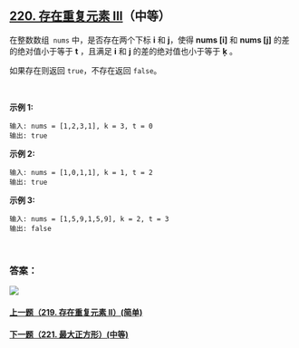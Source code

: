## [220. 存在重复元素 III](https://leetcode-cn.com/problems/contains-duplicate-iii/)（中等）

在整数数组``` nums``` 中，是否存在两个下标 **i** 和 **j**，使得 **nums [i]** 和 **nums [j]** 的差的绝对值小于等于 **t** ，且满足 **i** 和 **j** 的差的绝对值也小于等于 **ķ** 。

如果存在则返回 ```true```，不存在返回 ```false```。

<br/>

**示例 1:**

```
输入: nums = [1,2,3,1], k = 3, t = 0
输出: true
```

**示例 2:**

```
输入: nums = [1,0,1,1], k = 1, t = 2
输出: true
```

**示例 3:**

```
输入: nums = [1,5,9,1,5,9], k = 2, t = 3
输出: false
```

<br/>

### 答案：















![](https://img-blog.csdnimg.cn/20200807155236311.png)

#### [上一题（219. 存在重复元素 II）(简单)](https://github.com/sdwwld/leetCode/blob/master/src/main/java/com/wld/java/leetcode/leetCode0219.md)

#### [下一题（221. 最大正方形）(中等)](https://github.com/sdwwld/leetCode/blob/master/src/main/java/com/wld/java/leetcode/leetCode0221.md)